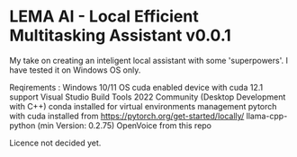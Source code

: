# LEMA AI - Local Efficient Multitasking Assistant v0.0.1
My take on creating an inteligent local assistant with some 'superpowers'. I have tested it on Windows OS only.

Reqirements :  Windows 10/11 OS
               cuda enabled device with cuda 12.1 support
               Visual Studio Build Tools 2022 Community (Desktop Development with C++)
               conda installed for virtual environments management
               pytorch with cuda installed from https://pytorch.org/get-started/locally/
               llama-cpp-python (min Version: 0.2.75)
               OpenVoice from this repo
               
               

Licence not decided yet.
